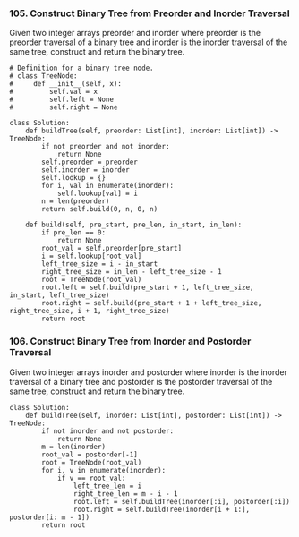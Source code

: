 ### 105. Construct Binary Tree from Preorder and Inorder Traversal
Given two integer arrays preorder and inorder where preorder is the preorder traversal of a binary tree and inorder is the inorder traversal of the same tree, construct and return the binary tree.
```
# Definition for a binary tree node.
# class TreeNode:
#     def __init__(self, x):
#         self.val = x
#         self.left = None
#         self.right = None

class Solution:
    def buildTree(self, preorder: List[int], inorder: List[int]) -> TreeNode:
        if not preorder and not inorder:
            return None
        self.preorder = preorder
        self.inorder = inorder
        self.lookup = {}
        for i, val in enumerate(inorder):
            self.lookup[val] = i
        n = len(preorder)
        return self.build(0, n, 0, n)
    
    def build(self, pre_start, pre_len, in_start, in_len):
        if pre_len == 0:
            return None
        root_val = self.preorder[pre_start]
        i = self.lookup[root_val]
        left_tree_size = i - in_start
        right_tree_size = in_len - left_tree_size - 1
        root = TreeNode(root_val)
        root.left = self.build(pre_start + 1, left_tree_size, in_start, left_tree_size)
        root.right = self.build(pre_start + 1 + left_tree_size, right_tree_size, i + 1, right_tree_size)
        return root
```

### 106. Construct Binary Tree from Inorder and Postorder Traversal
Given two integer arrays inorder and postorder where inorder is the inorder traversal of a binary tree and postorder is the postorder traversal of the same tree, construct and return the binary tree.
```
class Solution:
    def buildTree(self, inorder: List[int], postorder: List[int]) -> TreeNode:
        if not inorder and not postorder:
            return None
        m = len(inorder)
        root_val = postorder[-1]
        root = TreeNode(root_val)
        for i, v in enumerate(inorder):
            if v == root_val:
                left_tree_len = i 
                right_tree_len = m - i - 1
                root.left = self.buildTree(inorder[:i], postorder[:i])
                root.right = self.buildTree(inorder[i + 1:], postorder[i: m - 1])
        return root
```
